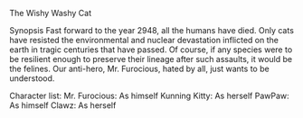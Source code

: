 The Wishy Washy Cat

Synopsis
Fast forward to the year 2948, all the humans have died. Only cats have resisted the environmental and nuclear devastation inflicted on the earth in tragic centuries that have passed. Of course, if any species were to be resilient enough to preserve their lineage after such assaults, it would be the felines. Our anti-hero, Mr. Furocious, hated by all, just wants to be understood.

Character list:
Mr. Furocious: As himself
Kunning Kitty: As herself
PawPaw: As himself
Clawz: As herself
